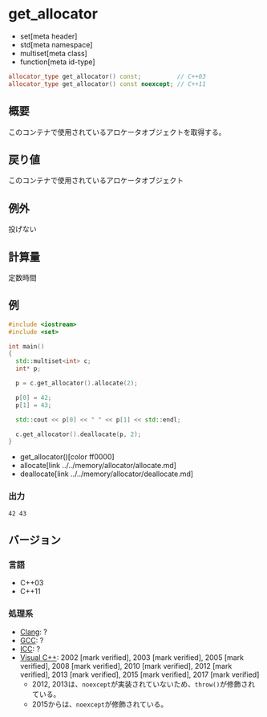 # get_allocator
* set[meta header]
* std[meta namespace]
* multiset[meta class]
* function[meta id-type]

```cpp
allocator_type get_allocator() const;          // C++03
allocator_type get_allocator() const noexcept; // C++11
```

## 概要
このコンテナで使用されているアロケータオブジェクトを取得する。


## 戻り値
このコンテナで使用されているアロケータオブジェクト


## 例外
投げない


## 計算量
定数時間


## 例
```cpp example
#include <iostream>
#include <set>

int main()
{
  std::multiset<int> c;
  int* p;

  p = c.get_allocator().allocate(2);

  p[0] = 42;
  p[1] = 43;

  std::cout << p[0] << " " << p[1] << std::endl;

  c.get_allocator().deallocate(p, 2);
}
```
* get_allocator()[color ff0000]
* allocate[link ../../memory/allocator/allocate.md]
* deallocate[link ../../memory/allocator/deallocate.md]

### 出力
```
42 43
```

## バージョン
### 言語
- C++03
- C++11

### 処理系
- [Clang](/implementation.md#clang): ?
- [GCC](/implementation.md#gcc): ?
- [ICC](/implementation.md#icc): ?
- [Visual C++](/implementation.md#visual_cpp): 2002 [mark verified], 2003 [mark verified], 2005 [mark verified], 2008 [mark verified], 2010 [mark verified], 2012 [mark verified], 2013 [mark verified], 2015 [mark verified], 2017 [mark verified]
	- 2012, 2013は、`noexcept`が実装されていないため、`throw()`が修飾されている。
	- 2015からは、`noexcept`が修飾されている。
